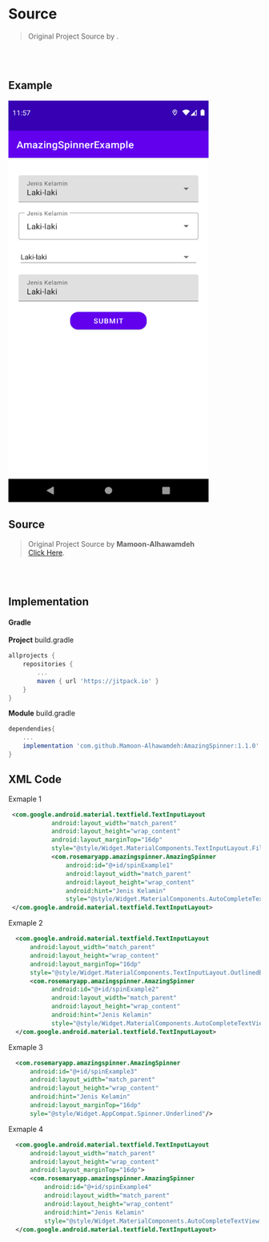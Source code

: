
# Source

> Original Project Source by [](https://github.com/Mamoon-Alhawamdeh/AmazingSpinner).
<br>
<br>

## Example
<img src="https://github.com/bennyfajri/Android-AmazingSpinnerExample/blob/master/ss/ss1.png" alt="drawing" width="400" height="800"/>

## Source

> Original Project Source by **Mamoon-Alhawamdeh** <br> [Click Here](https://github.com/Mamoon-Alhawamdeh/AmazingSpinner).
<br>
<br>

## Implementation
#### Gradle
**Project** build.gradle
```gradle
allprojects {
    repositories {
        ...
        maven { url 'https://jitpack.io' }
    }
}
```
**Module** build.gradle
```gradle
dependendies{
    ...
    implementation 'com.github.Mamoon-Alhawamdeh:AmazingSpinner:1.1.0'
}

```


## XML Code
Exmaple 1
```xml
 <com.google.android.material.textfield.TextInputLayout
            android:layout_width="match_parent"
            android:layout_height="wrap_content"
            android:layout_marginTop="16dp"
            style="@style/Widget.MaterialComponents.TextInputLayout.FilledBox.ExposedDropdownMenu">
            <com.rosemaryapp.amazingspinner.AmazingSpinner
                android:id="@+id/spinExample1"
                android:layout_width="match_parent"
                android:layout_height="wrap_content"
                android:hint="Jenis Kelamin"
                style="@style/Widget.MaterialComponents.AutoCompleteTextView.FilledBox"/>
 </com.google.android.material.textfield.TextInputLayout>
```

Exmaple 2
```xml
  <com.google.android.material.textfield.TextInputLayout
      android:layout_width="match_parent"
      android:layout_height="wrap_content"
      android:layout_marginTop="16dp"
      style="@style/Widget.MaterialComponents.TextInputLayout.OutlinedBox.ExposedDropdownMenu">
      <com.rosemaryapp.amazingspinner.AmazingSpinner
            android:id="@+id/spinExample2"
            android:layout_width="match_parent"
            android:layout_height="wrap_content"
            android:hint="Jenis Kelamin"
            style="@style/Widget.MaterialComponents.AutoCompleteTextView.OutlinedBox" />
  </com.google.android.material.textfield.TextInputLayout>
```

Exmaple 3
```xml
  <com.rosemaryapp.amazingspinner.AmazingSpinner
      android:id="@+id/spinExample3"
      android:layout_width="match_parent"
      android:layout_height="wrap_content"
      android:hint="Jenis Kelamin"
      android:layout_marginTop="16dp"
      syle="@style/Widget.AppCompat.Spinner.Underlined"/>
```

Exmaple 4
```xml
  <com.google.android.material.textfield.TextInputLayout
      android:layout_width="match_parent"
      android:layout_height="wrap_content"
      android:layout_marginTop="16dp">
      <com.rosemaryapp.amazingspinner.AmazingSpinner
          android:id="@+id/spinExample4"
          android:layout_width="match_parent"
          android:layout_height="wrap_content"
          android:hint="Jenis Kelamin"
          style="@style/Widget.MaterialComponents.AutoCompleteTextView.FilledBox"/>
  </com.google.android.material.textfield.TextInputLayout>
```

